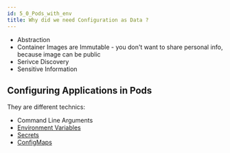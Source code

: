 ```yaml
---
id: 5_0_Pods_with_env
title: Why did we need Configuration as Data ?
---
```


* Abstraction
* Container Images are Immutable - you don't want to share personal info, because image can be public
* Serivce Discovery
* Sensitive Information

## Configuring Applications in Pods
They are different technics:
* Command Line Arguments
* [Environment Variables](5_1_Env_variables.md)
* [Secrets](5_2_Secrets.md)
* [ConfigMaps](5_3_ConfigMaps.md)